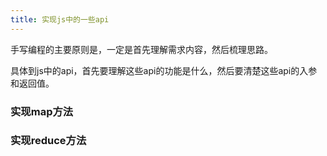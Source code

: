 ```yaml
---
title: 实现js中的一些api
---
```


手写编程的主要原则是，一定是首先理解需求内容，然后梳理思路。

具体到js中的api，首先要理解这些api的功能是什么，然后要清楚这些api的入参和返回值。

### 实现map方法

### 实现reduce方法
